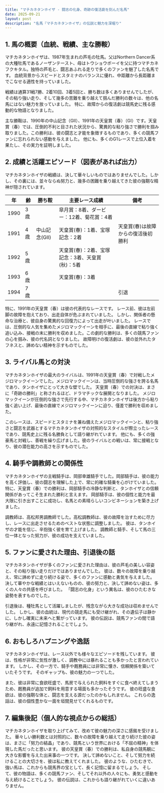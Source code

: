 ```yaml
---
title: "マチカネタンホイザ - 闘志の化身、奇跡の復活劇を刻んだ名馬"
date: 2025-09-21
layout: post
description: "名馬『マチカネタンホイザ』の伝説と魅力を深堀り"
---
```


## 1. 馬の概要（血統、戦績、主な勝鞍）

マチカネタンホイザは、1987年生まれの芦毛の牡馬。父はNorthern Dancer系の大種牡馬であるノーザンテースト、母はトウショウボーイを父に持つマチカネフクキタル。独特の芦毛と、闘志あふれる走りで多くのファンを魅了した名馬です。  血統背景からスピードとスタミナのバランスに優れ、中距離から長距離までこなせる適性を持っていました。

戦績は通算31戦7勝、2着10回、3着5回と、勝ち数は多くありませんでしたが、その粘り強い走り、そして幾多の苦難を乗り越えて掴んだ勝利の数々は、他の名馬にはない魅力を放っていました。  特に、故障からの復活劇は競馬史に残る感動的な物語となりました。

主な勝鞍は、1990年の中山記念（GII）、1991年の天皇賞（春）（GI）です。天皇賞（春）では、圧倒的不利と目された状況から、驚異的な粘り強さで勝利を掴み取りました。この勝利は、彼の闘志と才能を象徴するものであり、多くの競馬ファンに忘れられない感動を与えました。  他にも、多くのG1レースで上位入着を果たし、その実力を証明しました。


## 2. 成績と活躍エピソード（図表があれば出力）

マチカネタンホイザの戦績は、決して華々しいものではありませんでした。しかし、その裏には、並々ならぬ努力と、幾多の困難を乗り越えてきた彼の強靭な精神が隠されています。

| 年 | 齢 | 勝ち鞍 | 主要レース成績 | 備考 |
|---|---|---|---|---|
| 1990 | 3歳 |  | 皐月賞：8着、ダービー：12着、菊花賞：4着 |  |
| 1991 | 4歳 | 中山記念(GII) | 天皇賞(春)：1着、宝塚記念：2着 | 天皇賞(春)は故障からの復活後初勝利 |
| 1992 | 5歳 |  | 天皇賞(春)：2着、宝塚記念：3着、天皇賞(秋)：5着 |  |
| 1993 | 6歳 |  | 天皇賞(春)：3着 |  |
| 1994 | 7歳 |  |  |  引退 |


特に、1991年の天皇賞（春）は彼の代表的なレースです。  レース前、彼は左前脚の故障を抱えており、出走自体が危ぶまれていました。  しかし、関係者の懸命な治療と、彼自身の驚異的な回復力によって出走が叶いました。  レースでは、圧倒的な人気を集めたメジロマックイーンを相手に、最後の直線で粘り強く追い込み、接戦の末に勝利を収めました。この劇的な勝利は、多くの競馬ファンの心を掴み、彼の代名詞となりました。  故障明けの復活劇は、彼の並外れたタフネスと、諦めない精神を示すものでした。


## 3. ライバル馬との対決

マチカネタンホイザの最大のライバルは、1991年の天皇賞（春）で対戦したメジロマックイーンでした。メジロマックイーンは、当時圧倒的な強さを誇る名馬であり、タンホイザにとって大きな壁でした。  天皇賞（春）での対決は、まさに「奇跡の勝利」と称されるほど、ドラマチックな展開となりました。  メジロマックイーンが圧倒的な強さで先行する中、マチカネタンホイザは後方から粘り強く追い上げ、最後の直線でメジロマックイーンに迫り、僅差で勝利を収めました。

このレースは、スピードとスタミナを兼ね備えたメジロマックイーンと、粘り強さと闘志を武器とするマチカネタンホイザの対照的なスタイルが際立ったレースであり、競馬史上に残る名勝負として語り継がれています。  他にも、多くの強豪馬と対戦し、善戦を繰り広げました。彼のライバルとの戦いは、常に接戦となり、彼の潜在能力の高さを示すものでした。


## 4. 騎手や調教師との関係性

マチカネタンホイザの主戦騎手は、岡部幸雄騎手でした。岡部騎手は、彼の能力を高く評価し、彼の闘志を理解した上で、常に的確な騎乗を心がけていました。  特に、天皇賞（春）での勝利は、岡部騎手の冷静な判断と、タンホイザとの信頼関係があってこそ生まれた勝利と言えます。  岡部騎手は、彼の個性と能力を最大限に引き出すことに成功し、名馬との素晴らしいコンビネーションを築き上げました。

調教師は、高松邦男調教師でした。高松調教師は、彼の故障を治すために尽力し、レースに出走させるためのベストな状態に調整しました。  彼は、タンホイザの才能を信じ、辛抱強く彼を育て上げました。  調教師と騎手、そして馬の三位一体となった努力が、彼の成功を支えていました。


## 5. ファンに愛された理由、引退後の話

マチカネタンホイザが多くのファンに愛された理由は、彼の芦毛の美しい容姿と、その粘り強い走りだけではありませんでした。  彼は、数々の故障を乗り越え、常に諦めずに走り続ける姿で、多くのファンに感動と勇気を与えました。  決して華やかな戦績とはいえないものの、彼の努力と、決して諦めない姿は、多くの人々の共感を呼びました。  「闘志の化身」という異名は、彼のひたむきな姿勢を表すものでした。

引退後は、種牡馬として活躍しましたが、残念ながら大きな成功は収めませんでした。  しかし、彼の血統は、現代の競走馬にも受け継がれ、その遺伝子は静かに、しかし確実に未来へと繋がっています。  彼の伝説は、競馬ファンの間で語り継がれ、永遠に記憶されることでしょう。


## 6. おもしろハプニングや逸話

マチカネタンホイザは、レース以外でも様々なエピソードを残しています。  彼は、性格が非常に気性が激しく、調教中には暴れることも多かったと言われています。  しかし、その一方で、騎手や厩務員には非常に懐き、信頼関係を築いていたそうです。  そのギャップも、彼の魅力の一つでした。

また、彼は非常に食欲旺盛で、馬房で与えられた飼料をすぐに食べ終えてしまうため、厩務員が追加で飼料を用意する場面も多かったそうです。  彼の旺盛な食欲は、彼の強靭な体と、闘志を支える源だったのかもしれません。  これらの逸話は、彼の個性豊かな一面を垣間見せてくれるものです。


## 7. 編集後記（個人的な視点からの総括）

マチカネタンホイザを取り上げてみて、改めて彼の魅力の深さに感銘を受けました。  華々しい勝利数とは対照的に、数々の故障を乗り越えて走り続けた彼の姿は、まさに「努力の結晶」であり、競馬という世界における「不屈の精神」を体現した馬だったと思います。  彼の天皇賞（春）での勝利は、私自身の競馬観に大きな影響を与えた出来事の一つです。  決して諦めないこと、そして努力を続けることの大切さを、彼は私に教えてくれました。  彼のような、ひたむきで、強い馬は、これからも競馬界の宝として、長く記憶に留まるでしょう。  そして、彼の物語は、多くの競馬ファン、そしてそれ以外の人々にも、勇気と感動を与え続けることでしょう。  彼の伝説は、これからも語り継がれていくに違いありません。
